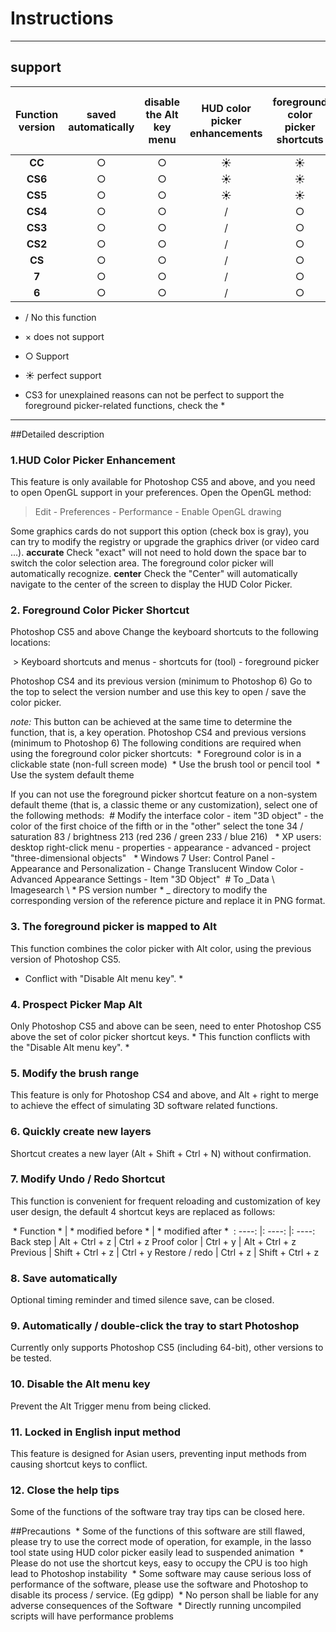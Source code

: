 # Instructions
----------
## support

Function version | saved automatically | disable the Alt key menu | HUD color picker enhancements | foreground color picker shortcuts | modify the scope of the brush | quickly create a new layer | 3dsMax map synchronization | modify undo / redo shortcuts | Auto / Double-click the tray to start
:----:|:----:|:----:|:----:|:----:|:----:|:----:|:----:|:----:|:----:
**CC**|○|○|☀|☀|☀|○|○|○|○
**CS6**|○|○|☀|☀|☀|○|○|○|○
**CS5**|○|○|☀|☀|☀|○|○|○|○
**CS4**|○|○|/|○|☀|○|○|○|×
**CS3**|○|○|/|○|×|○|○|○|×
**CS2**|○|○|/|○|×|○|○|○|×
**CS**|○|○|/|○|×|○|○|○|×
**7**|○|○|/|○|×|○|○|○|×
**6**|○|○|/|○|×|○|○|○|×


* / No this function
* × does not support
* ○ Support
* ☀ perfect support

* CS3 for unexplained reasons can not be perfect to support the foreground picker-related functions, check the *

----------
##Detailed description
### 1.HUD Color Picker Enhancement
This feature is only available for Photoshop CS5 and above, and you need to open OpenGL support in your preferences.
Open the OpenGL method:

> Edit - Preferences - Performance - Enable OpenGL drawing

Some graphics cards do not support this option (check box is gray), you can try to modify the registry or upgrade the graphics driver (or video card ...).
**accurate**
Check "exact" will not need to hold down the space bar to switch the color selection area. The foreground color picker will automatically recognize.
**center**
Check the "Center" will automatically navigate to the center of the screen to display the HUD Color Picker.

### 2. Foreground Color Picker Shortcut
Photoshop CS5 and above Change the keyboard shortcuts to the following locations:

 > Keyboard shortcuts and menus - shortcuts for (tool) - foreground picker

Photoshop CS4 and its previous version (minimum to Photoshop 6) Go to the top to select the version number and use this key to open / save the color picker.

*note:*
This button can be achieved at the same time to determine the function, that is, a key operation.
Photoshop CS4 and previous versions (minimum to Photoshop 6) The following conditions are required when using the foreground color picker shortcuts:
 * Foreground color is in a clickable state (non-full screen mode)
 * Use the brush tool or pencil tool
 * Use the system default theme

If you can not use the foreground picker shortcut feature on a non-system default theme (that is, a classic theme or any customization), select one of the following methods:
 # Modify the interface color - item "3D object" - the color of the first choice of the fifth or in the "other" select the tone 34 / saturation 83 / brightness 213 (red 236 / green 233 / blue 216)
  * XP users: desktop right-click menu - properties - appearance - advanced - project "three-dimensional objects"
  * Windows 7 User: Control Panel - Appearance and Personalization - Change Translucent Window Color - Advanced Appearance Settings - Item "3D Object"
 # To _Data \ Imagesearch \ * PS version number * _ directory to modify the corresponding version of the reference picture and replace it in PNG format.

### 3. The foreground picker is mapped to Alt

This function combines the color picker with Alt color, using the previous version of Photoshop CS5.
* Conflict with "Disable Alt menu key". *
### 4. Prospect Picker Map Alt
Only Photoshop CS5 and above can be seen, need to enter Photoshop CS5 above the set of color picker shortcut keys. * This function conflicts with the "Disable Alt menu key". *

### 5. Modify the brush range
This feature is only for Photoshop CS4 and above, and Alt + right to merge to achieve the effect of simulating 3D software related functions.

### 6. Quickly create new layers
Shortcut creates a new layer (Alt + Shift + Ctrl + N) without confirmation.

### 7. Modify Undo / Redo Shortcut
This function is convenient for frequent reloading and customization of key user design, the default 4 shortcut keys are replaced as follows:

 * Function * | * modified before * | * modified after *
 : ----: |: ----: |: ----:
Back step | Alt + Ctrl + z | Ctrl + z
Proof color | Ctrl + y | Alt + Ctrl + z
Previous | Shift + Ctrl + z | Ctrl + y
Restore / redo | Ctrl + z | Shift + Ctrl + z

### 8. Save automatically
Optional timing reminder and timed silence save, can be closed.

### 9. Automatically / double-click the tray to start Photoshop
Currently only supports Photoshop CS5 (including 64-bit), other versions to be tested.

### 10. Disable the Alt menu key
Prevent the Alt Trigger menu from being clicked.

### 11. Locked in English input method
This feature is designed for Asian users, preventing input methods from causing shortcut keys to conflict.

### 12. Close the help tips
Some of the functions of the software tray tray tips can be closed here.

##Precautions
 * Some of the functions of this software are still flawed, please try to use the correct mode of operation, for example, in the lasso tool state using HUD color picker easily lead to suspended animation
 * Please do not use the shortcut keys, easy to occupy the CPU is too high lead to Photoshop instability
 * Some software may cause serious loss of performance of the software, please use the software and Photoshop to disable its process / service. (Eg gdipp)
 * No person shall be liable for any adverse consequences of the Software
 * Directly running uncompiled scripts will have performance problems
